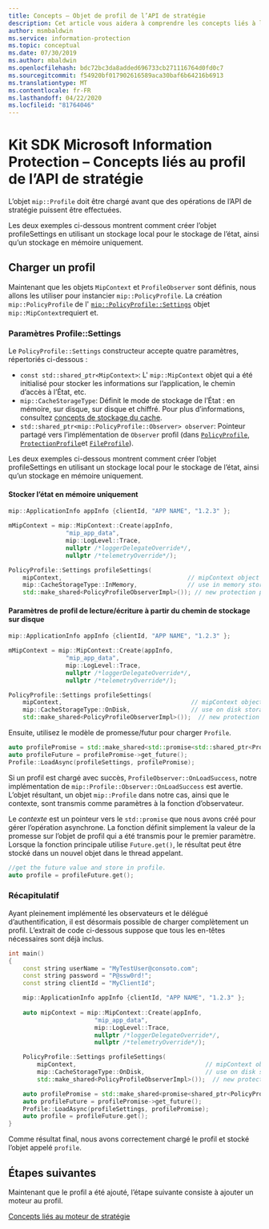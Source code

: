 ```yaml
---
title: Concepts – Objet de profil de l’API de stratégie
description: Cet article vous aidera à comprendre les concepts liés à l’objet de profil de stratégie qui est créé pendant l’initialisation de l’application.
author: msmbaldwin
ms.service: information-protection
ms.topic: conceptual
ms.date: 07/30/2019
ms.author: mbaldwin
ms.openlocfilehash: bdc72bc3da8added696733cb271116764d0fd0c7
ms.sourcegitcommit: f54920bf017902616589aca30baf6b64216b6913
ms.translationtype: MT
ms.contentlocale: fr-FR
ms.lasthandoff: 04/22/2020
ms.locfileid: "81764046"
---
```

# <a name="microsoft-information-protection-sdk---policy-api-profile-concepts"></a>Kit SDK Microsoft Information Protection – Concepts liés au profil de l’API de stratégie

L’objet `mip::Profile` doit être chargé avant que des opérations de l’API de stratégie puissent être effectuées.

Les deux exemples ci-dessous montrent comment créer l’objet profileSettings en utilisant un stockage local pour le stockage de l’état, ainsi qu’un stockage en mémoire uniquement. 

## <a name="load-a-profile"></a>Charger un profil

Maintenant que les objets `MipContext` et `ProfileObserver` sont définis, nous allons les utiliser pour instancier `mip::PolicyProfile`. La création `mip::PolicyProfile` de l' [`mip::PolicyProfile::Settings`](reference/class_mip_PolicyProfile_settings.md) objet `mip::MipContext`requiert et.

### <a name="profilesettings-parameters"></a>Paramètres Profile::Settings

Le `PolicyProfile::Settings` constructeur accepte quatre paramètres, répertoriés ci-dessous :

- `const std::shared_ptr<MipContext>`: L' `mip::MipContext` objet qui a été initialisé pour stocker les informations sur l’application, le chemin d’accès à l’État, etc.
- `mip::CacheStorageType`: Définit le mode de stockage de l’État : en mémoire, sur disque, sur disque et chiffré. Pour plus d’informations, consultez [concepts de stockage du cache](concept-cache-storage.md).
- `std::shared_ptr<mip::PolicyProfile::Observer> observer`: Pointeur partagé vers l’implémentation de `Observer` profil (dans [`PolicyProfile`](reference/class_mip_policyprofile_observer.md), [`ProtectionProfile`](reference/class_mip_protectionprofile_observer.md)et [`FileProfile`](reference/class_mip_fileprofile_observer.md)).

Les deux exemples ci-dessous montrent comment créer l’objet profileSettings en utilisant un stockage local pour le stockage de l’état, ainsi qu’un stockage en mémoire uniquement. 

#### <a name="store-state-in-memory-only"></a>Stocker l’état en mémoire uniquement

```cpp
mip::ApplicationInfo appInfo {clientId, "APP NAME", "1.2.3" };

mMipContext = mip::MipContext::Create(appInfo,
                "mip_app_data",
                mip::LogLevel::Trace,
                nullptr /*loggerDelegateOverride*/,
                nullptr /*telemetryOverride*/);

PolicyProfile::Settings profileSettings(
    mipContext,                                   // mipContext object
    mip::CacheStorageType::InMemory,              // use in memory storage
    std::make_shared<PolicyProfileObserverImpl>()); // new protection profile observer
```

#### <a name="readwrite-profile-settings-from-storage-path-on-disk"></a>Paramètres de profil de lecture/écriture à partir du chemin de stockage sur disque

```cpp
mip::ApplicationInfo appInfo {clientId, "APP NAME", "1.2.3" };

mMipContext = mip::MipContext::Create(appInfo,
                "mip_app_data",
                mip::LogLevel::Trace,
                nullptr /*loggerDelegateOverride*/,
                nullptr /*telemetryOverride*/);

PolicyProfile::Settings profileSettings(
    mipContext,                                    // mipContext object
    mip::CacheStorageType::OnDisk,                 // use on disk storage
    std::make_shared<PolicyProfileObserverImpl>());  // new protection profile observer
```

Ensuite, utilisez le modèle de promesse/futur pour charger `Profile`.

```cpp
auto profilePromise = std::make_shared<std::promise<std::shared_ptr<Profile>>>();
auto profileFuture = profilePromise->get_future();
Profile::LoadAsync(profileSettings, profilePromise);
```

Si un profil est chargé avec succès, `ProfileObserver::OnLoadSuccess`, notre implémentation de `mip::Profile::Observer::OnLoadSuccess` est avertie. L’objet résultant, un objet `mip::Profile` dans notre cas, ainsi que le contexte, sont transmis comme paramètres à la fonction d’observateur.

Le *contexte* est un pointeur vers le `std::promise` que nous avons créé pour gérer l’opération asynchrone. La fonction définit simplement la valeur de la promesse sur l’objet de profil qui a été transmis pour le premier paramètre. Lorsque la fonction principale utilise `Future.get()`, le résultat peut être stocké dans un nouvel objet dans le thread appelant.

```cpp
//get the future value and store in profile.
auto profile = profileFuture.get();
```

### <a name="putting-it-together"></a>Récapitulatif

Ayant pleinement implémenté les observateurs et le délégué d’authentification, il est désormais possible de charger complètement un profil. L’extrait de code ci-dessous suppose que tous les en-têtes nécessaires sont déjà inclus.

```cpp
int main()
{
    const string userName = "MyTestUser@consoto.com";
    const string password = "P@ssw0rd!";
    const string clientId = "MyClientId";

    mip::ApplicationInfo appInfo {clientId, "APP NAME", "1.2.3" };
 
    auto mipContext = mip::MipContext::Create(appInfo,
                        "mip_app_data",
                        mip::LogLevel::Trace,
                        nullptr /*loggerDelegateOverride*/,
                        nullptr /*telemetryOverride*/);

    PolicyProfile::Settings profileSettings(
        mipContext,                                    // mipContext object
        mip::CacheStorageType::OnDisk,                 // use on disk storage
        std::make_shared<PolicyProfileObserverImpl>());  // new protection profile observer

    auto profilePromise = std::make_shared<promise<shared_ptr<PolicyProfile>>>();
    auto profileFuture = profilePromise->get_future();
    Profile::LoadAsync(profileSettings, profilePromise);
    auto profile = profileFuture.get();
}
```

Comme résultat final, nous avons correctement chargé le profil et stocké l’objet appelé `profile`.

## <a name="next-steps"></a>Étapes suivantes

Maintenant que le profil a été ajouté, l’étape suivante consiste à ajouter un moteur au profil.

[Concepts liés au moteur de stratégie](concept-profile-engine-policy-engine-cpp.md)
